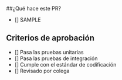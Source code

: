 ##¿Qué hace este PR?
- [] SAMPLE


## Criterios de aprobación
- [] Pasa las pruebas unitarias
- [] Pasa las pruebas de integración
- [] Cumple con el estándar de codificación
- [] Revisado por colega
